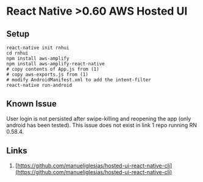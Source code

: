 # React Native >0.60 AWS Hosted UI

## Setup  

```react-native init rnhui
react-native init rnhui
cd rnhui
npm install aws-amplify
npm install aws-amplify-react-native
# copy contents of App.js from (1)
# copy aws-exports.js from (1)
# modify AndroidManifest.xml to add the intent-filter
react-native run-android
```

## Known Issue

User login is not persisted after swipe-killing and reopening the app (only android has been tested). This issue does not exist in link 1 repo running RN 0.58.4.  

## Links  

1. [https://github.com/manueliglesias/hosted-ui-react-native-cli](https://github.com/manueliglesias/hosted-ui-react-native-cli)  
